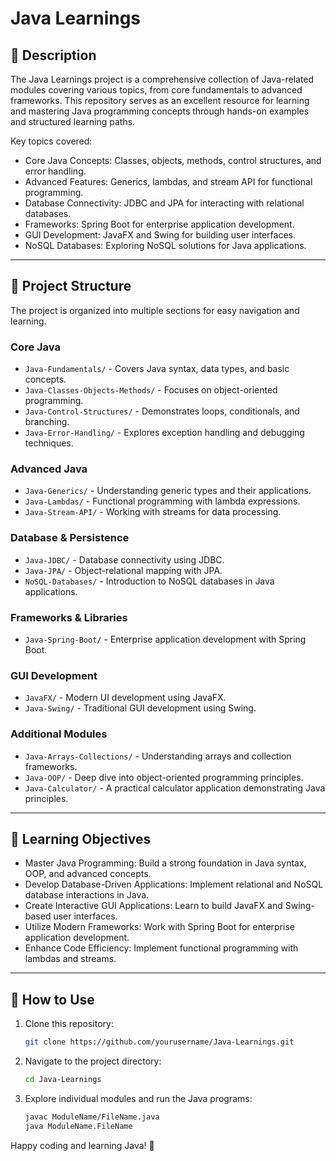 # Java Learnings

## 📘 Description
The Java Learnings project is a comprehensive collection of Java-related modules covering various topics, from core fundamentals to advanced frameworks. This repository serves as an excellent resource for learning and mastering Java programming concepts through hands-on examples and structured learning paths.

Key topics covered:

- Core Java Concepts: Classes, objects, methods, control structures, and error handling.
- Advanced Features: Generics, lambdas, and stream API for functional programming.
- Database Connectivity: JDBC and JPA for interacting with relational databases.
- Frameworks: Spring Boot for enterprise application development.
- GUI Development: JavaFX and Swing for building user interfaces.
- NoSQL Databases: Exploring NoSQL solutions for Java applications.

---

## 📂 Project Structure
The project is organized into multiple sections for easy navigation and learning.

### Core Java
- `Java-Fundamentals/` - Covers Java syntax, data types, and basic concepts.
- `Java-Classes-Objects-Methods/` - Focuses on object-oriented programming.
- `Java-Control-Structures/` - Demonstrates loops, conditionals, and branching.
- `Java-Error-Handling/` - Explores exception handling and debugging techniques.

### Advanced Java
- `Java-Generics/` - Understanding generic types and their applications.
- `Java-Lambdas/` - Functional programming with lambda expressions.
- `Java-Stream-API/` - Working with streams for data processing.

### Database & Persistence
- `Java-JDBC/` - Database connectivity using JDBC.
- `Java-JPA/` - Object-relational mapping with JPA.
- `NoSQL-Databases/` - Introduction to NoSQL databases in Java applications.

### Frameworks & Libraries
- `Java-Spring-Boot/` - Enterprise application development with Spring Boot.

### GUI Development
- `JavaFX/` - Modern UI development using JavaFX.
- `Java-Swing/` - Traditional GUI development using Swing.

### Additional Modules
- `Java-Arrays-Collections/` - Understanding arrays and collection frameworks.
- `Java-OOP/` - Deep dive into object-oriented programming principles.
- `Java-Calculator/` - A practical calculator application demonstrating Java principles.

---

## 🎯 Learning Objectives
- Master Java Programming: Build a strong foundation in Java syntax, OOP, and advanced concepts.
- Develop Database-Driven Applications: Implement relational and NoSQL database interactions in Java.
- Create Interactive GUI Applications: Learn to build JavaFX and Swing-based user interfaces.
- Utilize Modern Frameworks: Work with Spring Boot for enterprise application development.
- Enhance Code Efficiency: Implement functional programming with lambdas and streams.

---

## 🚀 How to Use
1. Clone this repository:
   ```sh
   git clone https://github.com/yourusername/Java-Learnings.git
   ```
2. Navigate to the project directory:
   ```sh
   cd Java-Learnings
   ```
3. Explore individual modules and run the Java programs:
   ```sh
   javac ModuleName/FileName.java
   java ModuleName.FileName
   ```

Happy coding and learning Java! 🚀
